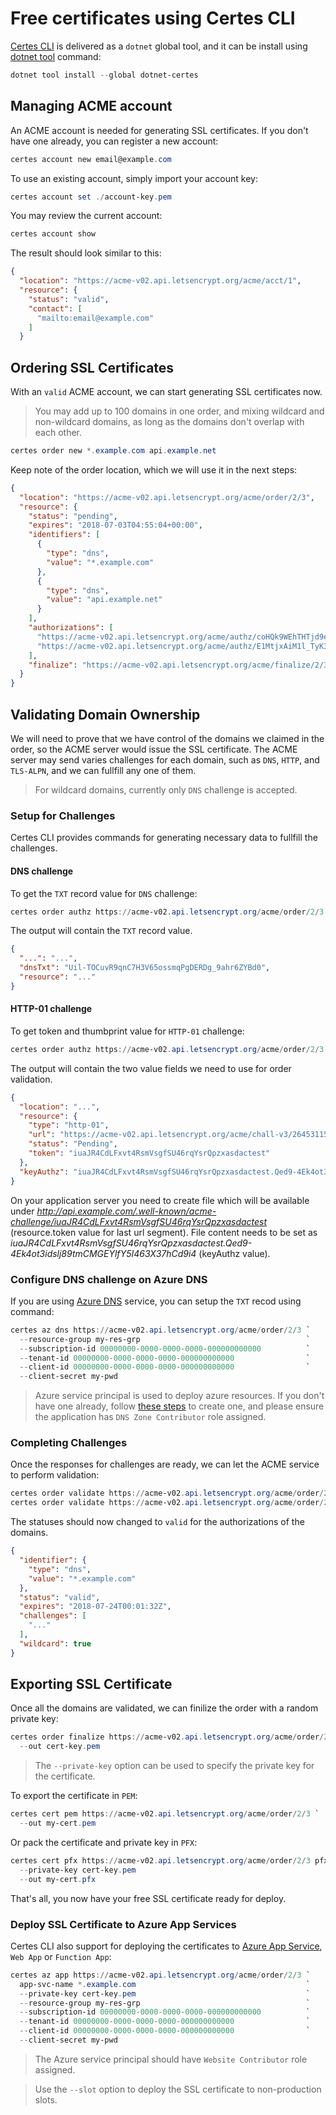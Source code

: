 
# Free certificates using Certes CLI

[Certes CLI](https://www.nuget.org/packages/dotnet-certes/)
is delivered as a `dotnet` global tool, and it can be install
using [dotnet tool](https://docs.microsoft.com/en-us/dotnet/core/tools/dotnet-tool-install)
command:

```PowerShell
dotnet tool install --global dotnet-certes
```

## Managing ACME account

An ACME account is needed for generating SSL certificates. If you don't
have one already, you can register a new account:

```PowerShell
certes account new email@example.com
```

To use an existing account, simply import your account key:

```PowerShell
certes account set ./account-key.pem
```

You may review the current account:

```PowerShell
certes account show
```

The result should look similar to this:

```json
{
  "location": "https://acme-v02.api.letsencrypt.org/acme/acct/1",
  "resource": {
    "status": "valid",
    "contact": [
      "mailto:email@example.com"
    ]
  }

```

## Ordering SSL Certificates

With an `valid` ACME account, we can start generating SSL certificates now.

> You may add up to 100 domains in one order, and mixing wildcard and non-wildcard
> domains, as long as the domains don't overlap with each other.

```PowerShell
certes order new *.example.com api.example.net
```

Keep note of the order location, which we will use it in the next steps:

```json
{
  "location": "https://acme-v02.api.letsencrypt.org/acme/order/2/3",
  "resource": {
    "status": "pending",
    "expires": "2018-07-03T04:55:04+00:00",
    "identifiers": [
      {
        "type": "dns",
        "value": "*.example.com"
      },
      {
        "type": "dns",
        "value": "api.example.net"
      }
    ],
    "authorizations": [
      "https://acme-v02.api.letsencrypt.org/acme/authz/coHQk9WEhTHTjd9eWFeA2UueKuG8qjBKP3EyVdQXZsk",
      "https://acme-v02.api.letsencrypt.org/acme/authz/E1MtjxAiM1l_TyK3OWhMR1n9-u3DYOkUVxchzmZ2OaU"
    ],
    "finalize": "https://acme-v02.api.letsencrypt.org/acme/finalize/2/3"
  }
}
```

## Validating Domain Ownership

We will need to prove that we have control of the domains
we claimed in the order, so the ACME server would issue 
the SSL certificate. The ACME server may send varies challenges
for each domain, such as `DNS`, `HTTP`, and `TLS-ALPN`, and we
can fullfill any one of them.

> For wildcard domains, currently only `DNS` challenge is accepted.

### Setup for Challenges

Certes CLI provides commands for generating necessary data to fullfill
the challenges.

#### DNS challenge
 To get the `TXT` record value for `DNS` challenge:

```Powershell
certes order authz https://acme-v02.api.letsencrypt.org/acme/order/2/3 *.example.com dns
```

The output will contain the `TXT` record value.

```json
{
  "...": "...",
  "dnsTxt": "Uil-TOCuvR9qnC7H3V65ossmqPgDERDg_9ahr6ZYBd0",
  "resource": "..."
}
```

#### HTTP-01 challenge
 To get token and thumbprint value for `HTTP-01` challenge:

 ```Powershell
certes order authz https://acme-v02.api.letsencrypt.org/acme/order/2/3 api.example.com http
```
The output will contain the two value fields we need to use for order validation.

```json
{
  "location": "...",
  "resource": {
    "type": "http-01",
    "url": "https://acme-v02.api.letsencrypt.org/acme/chall-v3/2645311522/sample",
    "status": "Pending",
    "token": "iuaJR4CdLFxvt4RsmVsgfSU46rqYsrQpzxasdactest"
  },
  "keyAuthz": "iuaJR4CdLFxvt4RsmVsgfSU46rqYsrQpzxasdactest.Qed9-4Ek4ot3idslj89tmCMGEYlfY5I463X37hCd9i4"
}
```

On your application server you need to create file which will be available under *http://api.example.com/.well-known/acme-challenge/iuaJR4CdLFxvt4RsmVsgfSU46rqYsrQpzxasdactest* (resource.token value for last url segment). File content needs to be set as *iuaJR4CdLFxvt4RsmVsgfSU46rqYsrQpzxasdactest.Qed9-4Ek4ot3idslj89tmCMGEYlfY5I463X37hCd9i4* (keyAuthz value).
<!--
TODO: TLS-ALPN-01
-->

### Configure DNS challenge on Azure DNS

If you are using [Azure DNS](https://azure.microsoft.com/en-ca/services/dns) service,
you can setup the `TXT` recod using command:

```PowerShell
certes az dns https://acme-v02.api.letsencrypt.org/acme/order/2/3 `
  --resource-group my-res-grp                                     `
  --subscription-id 00000000-0000-0000-0000-000000000000          `
  --tenant-id 00000000-0000-0000-0000-000000000000                `
  --client-id 00000000-0000-0000-0000-000000000000                `
  --client-secret my-pwd
```

> Azure service principal is used to deploy azure resources. If you don't have
> one already, follow [these steps](https://docs.microsoft.com/en-us/azure/azure-resource-manager/resource-group-create-service-principal-portal?view=azure-cli-latest) to create one, and please ensure the 
> application has `DNS Zone Contributor` role assigned.

### Completing Challenges

Once the responses for challenges are ready, we can let the ACME service to
perform validation:

```Powershell
certes order validate https://acme-v02.api.letsencrypt.org/acme/order/2/3 *.example.com dns
certes order validate https://acme-v02.api.letsencrypt.org/acme/order/2/3 api.example.net http
```

The statuses should now changed to `valid` for the authorizations of the domains.

```JSON
{
  "identifier": {
    "type": "dns",
    "value": "*.example.com"
  },
  "status": "valid",
  "expires": "2018-07-24T00:01:32Z",
  "challenges": [
    "..."
  ],
  "wildcard": true
}
```

## Exporting SSL Certificate

Once all the domains are validated, we can finilize the order with a random
private key:

```PowerShell
certes order finalize https://acme-v02.api.letsencrypt.org/acme/order/2/3 `
  --out cert-key.pem
```

> The `--private-key` option can be used to specify the private key for the certificate.

To export the certificate in `PEM`:

```PowerShell
certes cert pem https://acme-v02.api.letsencrypt.org/acme/order/2/3 `
  --out my-cert.pem
```

Or pack the certificate and private key in `PFX`:

```PowerShell
certes cert pfx https://acme-v02.api.letsencrypt.org/acme/order/2/3 pfx-password `
  --private-key cert-key.pem                                                     `
  --out my-cert.pfx
```

That's all, you now have your free SSL certificate ready for deploy.

### Deploy SSL Certificate to Azure App Services

Certes CLI also support for deploying the certificates to [Azure App Service](https://azure.microsoft.com/en-us/services/app-service/), `Web App` or `Function App`:

```PowerShell
certes az app https://acme-v02.api.letsencrypt.org/acme/order/2/3 `
  app-svc-name *.example.com                                      `
  --private-key cert-key.pem                                      `
  --resource-group my-res-grp                                     `
  --subscription-id 00000000-0000-0000-0000-000000000000          `
  --tenant-id 00000000-0000-0000-0000-000000000000                `
  --client-id 00000000-0000-0000-0000-000000000000                `
  --client-secret my-pwd
```

> The Azure service principal should have `Website Contributor` role assigned.

> Use the `--slot` option to deploy the SSL certificate to non-production slots.


